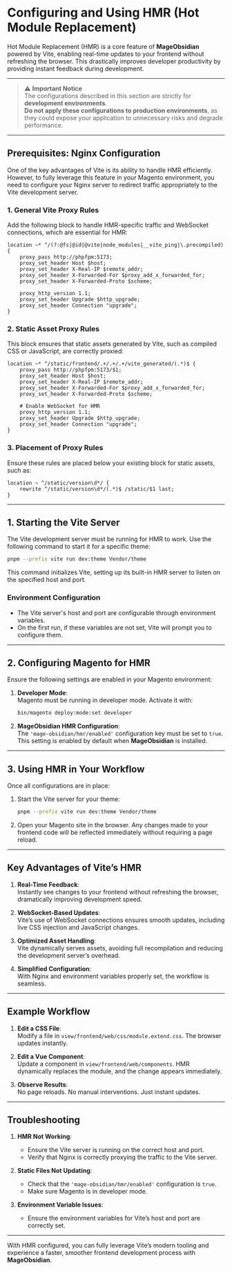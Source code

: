# Configuring and Using HMR (Hot Module Replacement)

Hot Module Replacement (HMR) is a core feature of **MageObsidian** powered by Vite, enabling real-time updates to your frontend without refreshing the browser. This drastically improves developer productivity by providing instant feedback during development.

---

> ⚠️ **Important Notice**  
> The configurations described in this section are strictly for **development environments**.  
> **Do not apply these configurations to production environments**, as they could expose your application to unnecessary risks and degrade performance.

---

## Prerequisites: Nginx Configuration

One of the key advantages of Vite is its ability to handle HMR efficiently. However, to fully leverage this feature in your Magento environment, you need to configure your Nginx server to redirect traffic appropriately to the Vite development server.

### **1. General Vite Proxy Rules**

Add the following block to handle HMR-specific traffic and WebSocket connections, which are essential for HMR:

```nginx
location ~* ^/(?:@fs|@id|@vite|node_modules|__vite_ping|\.precompiled) {
    proxy_pass http://phpfpm:5173;
    proxy_set_header Host $host;
    proxy_set_header X-Real-IP $remote_addr;
    proxy_set_header X-Forwarded-For $proxy_add_x_forwarded_for;
    proxy_set_header X-Forwarded-Proto $scheme;

    proxy_http_version 1.1;
    proxy_set_header Upgrade $http_upgrade;
    proxy_set_header Connection "upgrade";
}
```

### **2. Static Asset Proxy Rules**

This block ensures that static assets generated by Vite, such as compiled CSS or JavaScript, are correctly proxied:

```nginx
location ~* ^/static/frontend/.+/.+/.+/vite_generated/(.*)$ {
    proxy_pass http://phpfpm:5173/$1;
    proxy_set_header Host $host;
    proxy_set_header X-Real-IP $remote_addr;
    proxy_set_header X-Forwarded-For $proxy_add_x_forwarded_for;
    proxy_set_header X-Forwarded-Proto $scheme;

    # Enable WebSocket for HMR
    proxy_http_version 1.1;
    proxy_set_header Upgrade $http_upgrade;
    proxy_set_header Connection "upgrade";
}
```

### **3. Placement of Proxy Rules**

Ensure these rules are placed below your existing block for static assets, such as:

```nginx
location ~ ^/static/version\d*/ {
    rewrite ^/static/version\d*/(.*)$ /static/$1 last;
}
```

---

## 1. Starting the Vite Server

The Vite development server must be running for HMR to work. Use the following command to start it for a specific theme:

```bash
pnpm --prefix vite run dev:theme Vendor/theme
```

This command initializes Vite, setting up its built-in HMR server to listen on the specified host and port.

### **Environment Configuration**

- The Vite server's host and port are configurable through environment variables.
- On the first run, if these variables are not set, Vite will prompt you to configure them.

---

## 2. Configuring Magento for HMR

Ensure the following settings are enabled in your Magento environment:

1. **Developer Mode**:  
   Magento must be running in developer mode. Activate it with:
   ```bash
   bin/magento deploy:mode:set developer
   ```

2. **MageObsidian HMR Configuration**:  
   The `'mage-obsidian/hmr/enabled'` configuration key must be set to `true`. This setting is enabled by default when **MageObsidian** is installed.

---

## 3. Using HMR in Your Workflow

Once all configurations are in place:

1. Start the Vite server for your theme:
   ```bash
   pnpm --prefix vite run dev:theme Vendor/theme
   ```

2. Open your Magento site in the browser. Any changes made to your frontend code will be reflected immediately without requiring a page reload.

---

## Key Advantages of Vite’s HMR

1. **Real-Time Feedback**:  
   Instantly see changes to your frontend without refreshing the browser, dramatically improving development speed.

2. **WebSocket-Based Updates**:  
   Vite’s use of WebSocket connections ensures smooth updates, including live CSS injection and JavaScript changes.

3. **Optimized Asset Handling**:  
   Vite dynamically serves assets, avoiding full recompilation and reducing the development server’s overhead.

4. **Simplified Configuration**:  
   With Nginx and environment variables properly set, the workflow is seamless.

---

## Example Workflow

1. **Edit a CSS File**:  
   Modify a file in `view/frontend/web/css/module.extend.css`. The browser updates instantly.

2. **Edit a Vue Component**:  
   Update a component in `view/frontend/web/components`. HMR dynamically replaces the module, and the change appears immediately.

3. **Observe Results**:  
   No page reloads. No manual interventions. Just instant updates.

---

## Troubleshooting

1. **HMR Not Working**:  
   - Ensure the Vite server is running on the correct host and port.
   - Verify that Nginx is correctly proxying the traffic to the Vite server.

2. **Static Files Not Updating**:  
   - Check that the `'mage-obsidian/hmr/enabled'` configuration is `true`.
   - Make sure Magento is in developer mode.

3. **Environment Variable Issues**:  
   - Ensure the environment variables for Vite’s host and port are correctly set.

---

With HMR configured, you can fully leverage Vite’s modern tooling and experience a faster, smoother frontend development process with **MageObsidian**.
